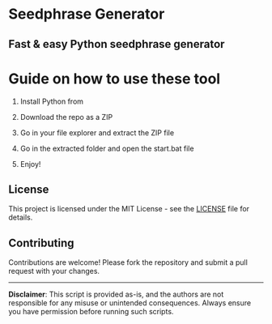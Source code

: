 # Seedphrase Generator 

## Fast & easy Python seedphrase generator
  
# Guide on how to use these tool 
 
1. Install Python from

2. Download the repo as a ZIP 

3. Go in your file explorer and extract the ZIP file 
  
4. Go in the extracted folder and open the start.bat file

5. Enjoy! 
   
## License

This project is licensed under the MIT License - see the [LICENSE](LICENSE) file for details.   
   
## Contributing
 
Contributions are welcome! Please fork the repository and submit a pull request with your changes.    
  
--- 
 
**Disclaimer**: This script is provided as-is, and the authors are not responsible for any misuse or unintended consequences. Always ensure you have permission before running such scripts.